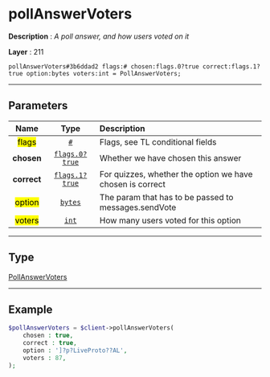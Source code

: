 # pollAnswerVoters

**Description** : *A poll answer, and how users voted on it*

**Layer** : 211

```tl
pollAnswerVoters#3b6ddad2 flags:# chosen:flags.0?true correct:flags.1?true option:bytes voters:int = PollAnswerVoters;
```

---

## Parameters

| Name | Type | Description |
| :---: | :---: | :--- |
| <mark>flags</mark> | [`#`](type/#) | Flags, see TL conditional fields |
| **chosen** | [`flags.0?true`](type/true) | Whether we have chosen this answer |
| **correct** | [`flags.1?true`](type/true) | For quizzes, whether the option we have chosen is correct |
| <mark>option</mark> | [`bytes`](type/bytes) | The param that has to be passed to messages.sendVote |
| <mark>voters</mark> | [`int`](type/int) | How many users voted for this option |

---

## Type

[PollAnswerVoters](type/PollAnswerVoters)

---

## Example

```php
$pollAnswerVoters = $client->pollAnswerVoters(
	chosen : true,
	correct : true,
	option : ']?p?LiveProto??AL',
	voters : 87,
);
```